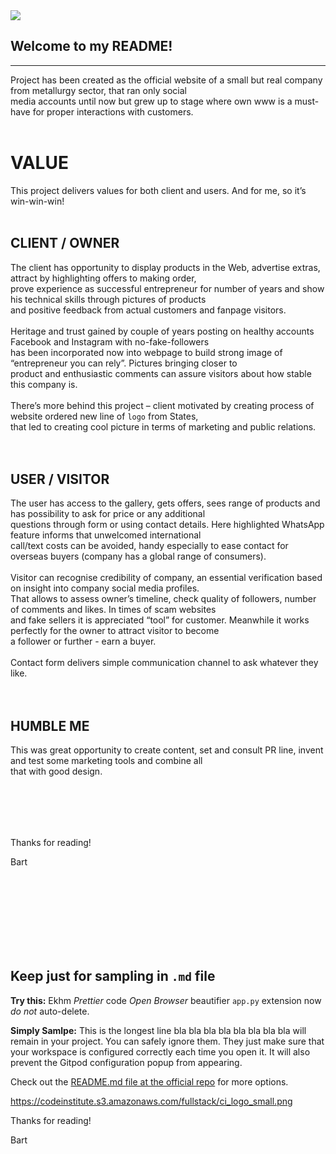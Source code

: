 <img src="https://avatars1.githubusercontent.com/u/60409396?s=460&u=4d20c0fc77001db2a31eb17e75a04e9b168305ad&v=4" style="margin: 0;">

## Welcome to my README!
--------

Project has been created as the official website of a small but real company from metallurgy sector, that ran only social <br>
media accounts until now but grew up to stage where own www is a must-have for proper interactions with customers.
<br>
<br>

# VALUE

This project delivers values for both client and users. And for me, so it’s win-win-win! 
<br>
<br>

## CLIENT / OWNER

The client has opportunity to display products in the Web, advertise extras, attract by highlighting offers to making order, <br>
prove experience as successful entrepreneur for number of years and show his technical skills through pictures of products <br>
and positive feedback from actual customers and fanpage visitors.
<br><br>
Heritage and trust gained by couple of years posting on healthy accounts Facebook and Instagram with no-fake-followers <br>
has been incorporated now into webpage to build strong image of “entrepreneur you can rely”. Pictures bringing closer to <br>
product and enthusiastic comments can assure visitors about how stable this company is.
<br><br>
There’s more behind this project – client motivated by creating process of website ordered new line of `logo` from States, <br>
that led to creating cool picture in terms of marketing and public relations. 
<br><br>
<br>
## USER / VISITOR

The user has access to the gallery, gets offers, sees range of products and has possibility to ask for price or any additional <br>
questions through form or using contact details. Here highlighted WhatsApp feature informs that unwelcomed international <br>
call/text costs can be avoided, handy especially to ease contact for overseas buyers (company has a global range of consumers).
<br><br>
Visitor can recognise credibility of company, an essential verification based on insight into company social media profiles. <br>
That allows to assess owner’s timeline, check quality of followers, number of comments and likes. In times of scam websites <br>
and fake sellers it is appreciated “tool” for customer. Meanwhile it works perfectly for the owner to attract visitor to become <br>
a follower or further - earn a buyer.
<br><br>
Contact form delivers simple communication channel to ask whatever they like.
<br><br>
<br>
## HUMBLE ME

This was great opportunity to create content, set and consult PR line, invent and test some marketing tools and combine all <br>
that with good design. 

<br><br>
--------

Thanks for reading!

Bart

<br><br><br><br><br><br><br>



## Keep just for sampling in `.md` file


**Try this:** Ekhm _Prettier_ code *Open Browser* beautifier `app.py` extension now _do not_ auto-delete.

**Simply Samlpe:** This is the longest line bla bla bla bla bla bla bla bla will remain in your project. You can safely ignore them. They just make sure that your workspace is configured correctly each time you open it. It will also prevent the Gitpod configuration popup from appearing.

Check out the <a href="https://github.com/Eventyret/vscode-bcdn" target="_blank">README.md file at the official repo</a> for more options.

https://codeinstitute.s3.amazonaws.com/fullstack/ci_logo_small.png



Thanks for reading!

Bart